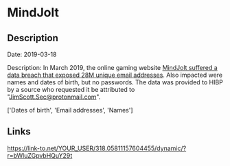 # MindJolt

## Description

Date: 2019-03-18

Description:
In March 2019, the online gaming website <a href="https://www.zdnet.com/article/a-hacker-has-dumped-nearly-one-billion-user-records-over-the-past-two-months/" target="_blank" rel="noopener">MindJolt suffered a data breach that exposed 28M unique email addresses</a>. Also impacted were names and dates of birth, but no passwords. The data was provided to HIBP by a source who requested it be attributed to &quot;JimScott.Sec@protonmail.com&quot;.


['Dates of birth', 'Email addresses', 'Names']

## Links

https://link-to.net/YOUR_USER/318.05811157604455/dynamic/?r=bWluZGpvbHQuY29t
